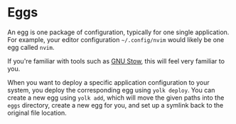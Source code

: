 # Eggs

An egg is one package of configuration, typically for one single application.
For example, your editor configuration `~/.config/nvim` would likely be one egg called `nvim`.

If you're familiar with tools such as [GNU Stow](https://www.gnu.org/software/stow/), this will feel very familiar to you.

When you want to deploy a specific application configuration to your system, you deploy the corresponding egg using `yolk deploy`.
You can create a new egg using `yolk add`, which will move the given paths into the `eggs` directory,
create a new egg for you, and set up a symlink back to the original file location.
